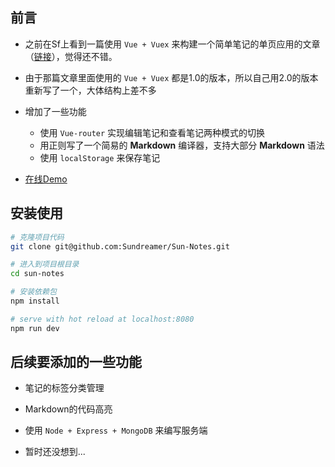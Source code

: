 ## 前言

- 之前在Sf上看到一篇使用 `Vue + Vuex` 来构建一个简单笔记的单页应用的文章（[链接](https://segmentfault.com/a/1190000005891026?hmsr=toutiao.io&utm_medium=toutiao.io&utm_source=toutiao.io#articleHeader15)），觉得还不错。

- 由于那篇文章里面使用的 `Vue + Vuex` 都是1.0的版本，所以自己用2.0的版本重新写了一个，大体结构上差不多

- 增加了一些功能
    + 使用 `Vue-router` 实现编辑笔记和查看笔记两种模式的切换
    + 用正则写了一个简易的 **Markdown** 编译器，支持大部分 **Markdown** 语法
    + 使用 `localStorage` 来保存笔记

- [在线Demo](#)

## 安装使用

``` bash
# 克隆项目代码
git clone git@github.com:Sundreamer/Sun-Notes.git

# 进入到项目根目录
cd sun-notes

# 安装依赖包
npm install

# serve with hot reload at localhost:8080
npm run dev

```

## 后续要添加的一些功能

- 笔记的标签分类管理

- Markdown的代码高亮

- 使用 `Node + Express + MongoDB` 来编写服务端

- 暂时还没想到...
